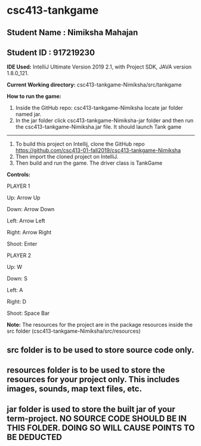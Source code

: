 # csc413-tankgame

## Student Name  : Nimiksha Mahajan 
## Student ID    : 917219230

**IDE Used:** IntelliJ Ultimate Version 2019 2.1, with Project SDK, JAVA version 1.8.0_121.

**Current Working directory:** csc413-tankgame-Nimiksha/src/tankgame

**How to run the game:**
1. Inside the GitHub repo: csc413-tankgame-Nimiksha locate jar folder named jar.
2. In the jar folder click csc413-tankgame-Nimiksha-jar folder and then run the csc413-tankgame-Nimiksha.jar file.
 It should launch Tank game

----
1. To build this project on Intellij, clone the GitHub repo 
https://github.com/csc413-01-fall2019/csc413-tankgame-Nimiksha
2. Then import the cloned project on IntelliJ. 
4. Then build and run the game. The driver class is TankGame

**Controls:**

PLAYER 1

Up: Arrow Up

Down: Arrow Down

Left: Arrow Left

Right: Arrow Right

Shoot: Enter



PLAYER 2

Up: W

Down:  S

Left:  A

Right: D

Shoot: Space Bar 

**Note:**
The resources for the project are in the package resources inside the src folder (csc413-tankgame-Nimiksha/src/resources)

 
## src folder is to be used to store source code only.

## resources folder is to be used to store the resources for your project only. This includes images, sounds, map text files, etc.

## jar folder is used to store the built jar of your term-project. NO SOURCE CODE SHOULD BE IN THIS FOLDER. DOING SO WILL CAUSE POINTS TO BE DEDUCTED

